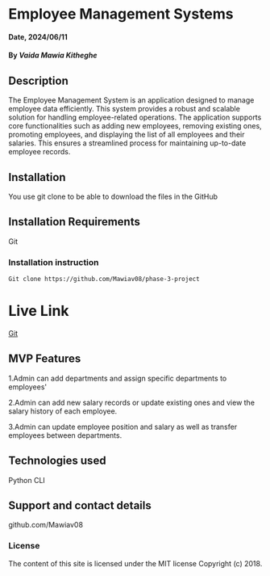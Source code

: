 # Employee Management Systems

#### Date, 2024/06/11

#### By *Vaida Mawia Kitheghe*

## Description
The Employee Management System is an application designed to manage employee data efficiently. This system provides a robust and scalable solution for handling employee-related operations. 
The application supports core functionalities such as adding new employees, removing existing ones, promoting employees, and displaying the list of all employees and their salaries. This ensures a streamlined process for maintaining up-to-date employee records.

## Installation
You use git clone to be able to download the files in the GitHub

## Installation Requirements
Git

### Installation instruction
```
Git clone https://github.com/Mawiav08/phase-3-project

```

# Live Link
[Git](https://github.com/Mawiav08/phase-3-project)


## MVP Features
1.Admin can add departments and assign specific departments to employees'

2.Admin can add new salary records or update existing ones and view the salary history of each employee.

3.Admin can update employee position and salary as well as transfer employees between departments. 



## Technologies used
Python
CLI 

## Support and contact details
github.com/Mawiav08

### License
The content of this site is licensed under the MIT license
Copyright (c) 2018.